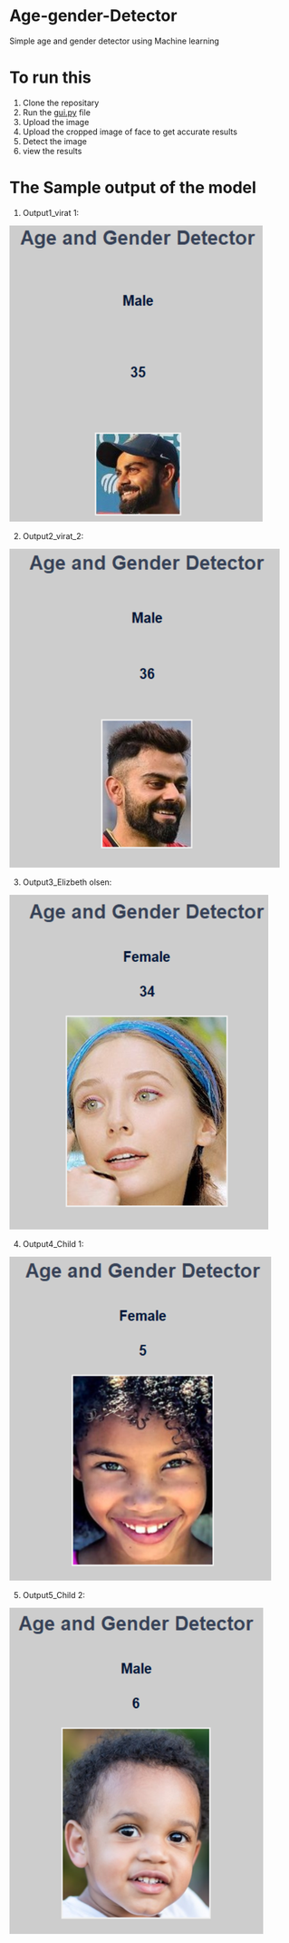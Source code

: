# Age-gender-Detector
Simple age and gender detector using Machine learning
# To run this
1) Clone the repositary
2) Run the [gui.py](https://github.com/Makizharsu/Age-gender-Detector/blob/main/Gui.py.py) file
3) Upload the image
4) Upload the cropped image of face to get accurate results
5) Detect the image
6) view the results

# The Sample output of the model
1) Output1_virat 1:
   
 ![Output1_virat 1](https://github.com/Makizharsu/Age-gender-Detector/blob/main/Output%201_virat%201.png)
 
2) Output2_virat_2:

 ![Output2_virat_2](https://github.com/Makizharsu/Age-gender-Detector/blob/main/Outut%202_virat%202.png)
 
3) Output3_Elizbeth olsen:
   
 ![Output3_Elizbeth olsen](https://github.com/Makizharsu/Age-gender-Detector/blob/main/output_%203.png)
 
4) Output4_Child 1:
   
 ![Output4_Child 1](https://github.com/Makizharsu/Age-gender-Detector/blob/main/Output%204_child%201.png)
 
5) Output5_Child 2:
    
 ![Output5_Child 2](https://github.com/Makizharsu/Age-gender-Detector/blob/main/output%205_child%202.png)
